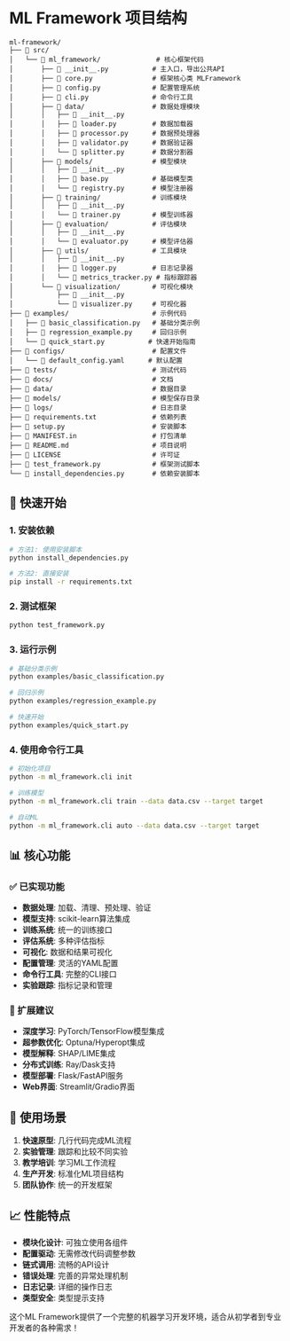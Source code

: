 # ML Framework 项目结构

```
ml-framework/
├── 📁 src/
│   └── 📁 ml_framework/              # 核心框架代码
│       ├── 📄 __init__.py           # 主入口，导出公共API
│       ├── 📄 core.py               # 框架核心类 MLFramework
│       ├── 📄 config.py             # 配置管理系统
│       ├── 📄 cli.py                # 命令行工具
│       ├── 📁 data/                 # 数据处理模块
│       │   ├── 📄 __init__.py
│       │   ├── 📄 loader.py         # 数据加载器
│       │   ├── 📄 processor.py      # 数据预处理器
│       │   ├── 📄 validator.py      # 数据验证器
│       │   └── 📄 splitter.py       # 数据分割器
│       ├── 📁 models/               # 模型模块
│       │   ├── 📄 __init__.py
│       │   ├── 📄 base.py           # 基础模型类
│       │   └── 📄 registry.py       # 模型注册器
│       ├── 📁 training/             # 训练模块
│       │   ├── 📄 __init__.py
│       │   └── 📄 trainer.py        # 模型训练器
│       ├── 📁 evaluation/           # 评估模块
│       │   ├── 📄 __init__.py
│       │   └── 📄 evaluator.py      # 模型评估器
│       ├── 📁 utils/                # 工具模块
│       │   ├── 📄 __init__.py
│       │   ├── 📄 logger.py         # 日志记录器
│       │   └── 📄 metrics_tracker.py # 指标跟踪器
│       └── 📁 visualization/        # 可视化模块
│           ├── 📄 __init__.py
│           └── 📄 visualizer.py     # 可视化器
├── 📁 examples/                     # 示例代码
│   ├── 📄 basic_classification.py   # 基础分类示例
│   ├── 📄 regression_example.py     # 回归示例
│   └── 📄 quick_start.py           # 快速开始指南
├── 📁 configs/                      # 配置文件
│   └── 📄 default_config.yaml      # 默认配置
├── 📁 tests/                        # 测试代码
├── 📁 docs/                         # 文档
├── 📁 data/                         # 数据目录
├── 📁 models/                       # 模型保存目录
├── 📁 logs/                         # 日志目录
├── 📄 requirements.txt              # 依赖列表
├── 📄 setup.py                      # 安装脚本
├── 📄 MANIFEST.in                   # 打包清单
├── 📄 README.md                     # 项目说明
├── 📄 LICENSE                       # 许可证
├── 📄 test_framework.py             # 框架测试脚本
└── 📄 install_dependencies.py       # 依赖安装脚本
```

## 🚀 快速开始

### 1. 安装依赖

```bash
# 方法1: 使用安装脚本
python install_dependencies.py

# 方法2: 直接安装
pip install -r requirements.txt
```

### 2. 测试框架

```bash
python test_framework.py
```

### 3. 运行示例

```bash
# 基础分类示例
python examples/basic_classification.py

# 回归示例
python examples/regression_example.py

# 快速开始
python examples/quick_start.py
```

### 4. 使用命令行工具

```bash
# 初始化项目
python -m ml_framework.cli init

# 训练模型
python -m ml_framework.cli train --data data.csv --target target

# 自动ML
python -m ml_framework.cli auto --data data.csv --target target
```

## 📊 核心功能

### ✅ 已实现功能

- **数据处理**: 加载、清理、预处理、验证
- **模型支持**: scikit-learn算法集成
- **训练系统**: 统一的训练接口
- **评估系统**: 多种评估指标
- **可视化**: 数据和结果可视化
- **配置管理**: 灵活的YAML配置
- **命令行工具**: 完整的CLI接口
- **实验跟踪**: 指标记录和管理

### 🔄 扩展建议

- **深度学习**: PyTorch/TensorFlow模型集成
- **超参数优化**: Optuna/Hyperopt集成
- **模型解释**: SHAP/LIME集成
- **分布式训练**: Ray/Dask支持
- **模型部署**: Flask/FastAPI服务
- **Web界面**: Streamlit/Gradio界面

## 🎯 使用场景

1. **快速原型**: 几行代码完成ML流程
2. **实验管理**: 跟踪和比较不同实验
3. **教学培训**: 学习ML工作流程
4. **生产开发**: 标准化ML项目结构
5. **团队协作**: 统一的开发框架

## 📈 性能特点

- **模块化设计**: 可独立使用各组件
- **配置驱动**: 无需修改代码调整参数
- **链式调用**: 流畅的API设计
- **错误处理**: 完善的异常处理机制
- **日志记录**: 详细的操作日志
- **类型安全**: 类型提示支持

这个ML Framework提供了一个完整的机器学习开发环境，适合从初学者到专业开发者的各种需求！
